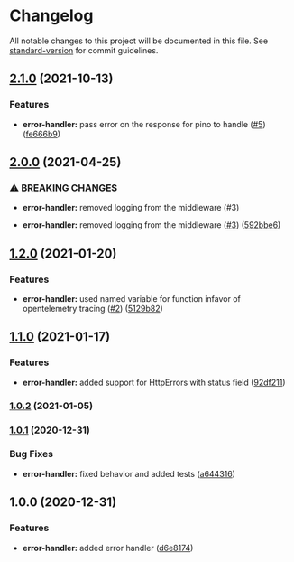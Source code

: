 # Changelog

All notable changes to this project will be documented in this file. See [standard-version](https://github.com/conventional-changelog/standard-version) for commit guidelines.

## [2.1.0](https://github.com/MapColonies/error-express-handler/compare/v2.0.0...v2.1.0) (2021-10-13)


### Features

* **error-handler:** pass error on the response for pino to handle ([#5](https://github.com/MapColonies/error-express-handler/issues/5)) ([fe666b9](https://github.com/MapColonies/error-express-handler/commit/fe666b913ad3fe4be56d3631ec07e5b342e71d87))

## [2.0.0](https://github.com/MapColonies/error-express-handler/compare/v1.2.0...v2.0.0) (2021-04-25)


### ⚠ BREAKING CHANGES

* **error-handler:** removed logging from the middleware (#3)

* **error-handler:** removed logging from the middleware ([#3](https://github.com/MapColonies/error-express-handler/issues/3)) ([592bbe6](https://github.com/MapColonies/error-express-handler/commit/592bbe6fe70af9c3d3e7c2359b5862291a9dc375))

## [1.2.0](https://github.com/MapColonies/error-express-handler/compare/v1.1.0...v1.2.0) (2021-01-20)


### Features

* **error-handler:** used named variable for function infavor of opentelemetry tracing ([#2](https://github.com/MapColonies/error-express-handler/issues/2)) ([5129b82](https://github.com/MapColonies/error-express-handler/commit/5129b82ba40192ec9615a8588f867d1737b8d0f4))

## [1.1.0](https://github.com/MapColonies/error-express-handler/compare/v1.0.2...v1.1.0) (2021-01-17)


### Features

* **error-handler:** added support for HttpErrors with status field ([92df211](https://github.com/MapColonies/error-express-handler/commit/92df211d7bff64b10b75e7afea0b54564afd8488))

### [1.0.2](https://github.com/MapColonies/error-express-handler/compare/v1.0.1...v1.0.2) (2021-01-05)

### [1.0.1](https://github.com/MapColonies/error-express-handler/compare/v1.0.0...v1.0.1) (2020-12-31)


### Bug Fixes

* **error-handler:** fixed behavior and added tests ([a644316](https://github.com/MapColonies/error-express-handler/commit/a644316d4460e24205da9cd4a657cd0161612841))

## 1.0.0 (2020-12-31)


### Features

* **error-handler:** added error handler ([d6e8174](https://github.com/MapColonies/error-express-handler/commit/d6e817425d70989c3787e249c877ade08555949a))
